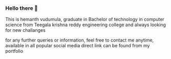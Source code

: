 ### Hello there 👋

This is hemanth vudumula, graduate in Bachelor of technology in computer science from Teegala krishna reddy engineering college
and always looking for new challanges

for any further queries or information, feel free to contact me anytime, available in all popular social media
direct link can be found from my portfolio 

<!--
**Hemanth097/Hemanth097** is a ✨ _special_ ✨ repository because its `README.md` (this file) appears on your GitHub profile.

Here are some ideas to get you started:

- 🔭 I’m currently working on ...
- 🌱 I’m currently learning ...
- 👯 I’m looking to collaborate on ...
- 🤔 I’m looking for help with ...
- 💬 Ask me about ...
- 📫 How to reach me: ...
- 😄 Pronouns: ...
- ⚡ Fun fact: ...
-->

